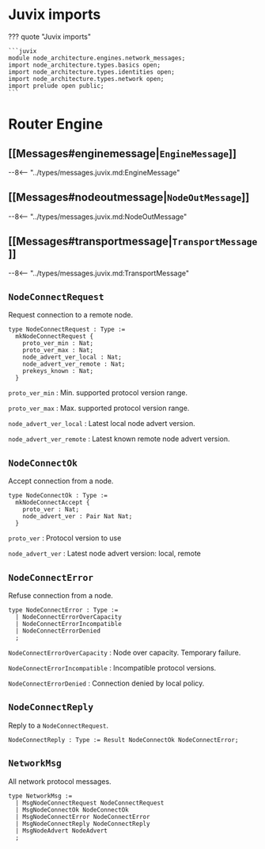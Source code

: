 # Juvix imports

??? quote "Juvix imports"

    ```juvix
    module node_architecture.engines.network_messages;
    import node_architecture.types.basics open;
    import node_architecture.types.identities open;
    import node_architecture.types.network open;
    import prelude open public;
    ```

# Router Engine

## [[Messages#enginemessage|`EngineMessage`]]

--8<-- "../types/messages.juvix.md:EngineMessage"

## [[Messages#nodeoutmessage|`NodeOutMessage`]]

--8<-- "../types/messages.juvix.md:NodeOutMessage"

## [[Messages#transportmessage|`TransportMessage`]]
 
--8<-- "../types/messages.juvix.md:TransportMessage"

## `NodeConnectRequest`

Request connection to a remote node.

```juvix
type NodeConnectRequest : Type :=
  mkNodeConnectRequest {
    proto_ver_min : Nat;
    proto_ver_max : Nat;
    node_advert_ver_local : Nat;
    node_advert_ver_remote : Nat;
    prekeys_known : Nat;
  }  
```

`proto_ver_min`
: Min. supported protocol version range.

`proto_ver_max`
: Max. supported protocol version range.

`node_advert_ver_local`
: Latest local node advert version.

`node_advert_ver_remote`
: Latest known remote node advert version.

## `NodeConnectOk`

Accept connection from a node.

```juvix
type NodeConnectOk : Type :=
  mkNodeConnectAccept {
    proto_ver : Nat;
    node_advert_ver : Pair Nat Nat;
  }
```

`proto_ver`
: Protocol version to use

`node_advert_ver`
: Latest node advert version: local, remote


## `NodeConnectError`

Refuse connection from a node.

```juvix
type NodeConnectError : Type :=
  | NodeConnectErrorOverCapacity
  | NodeConnectErrorIncompatible
  | NodeConnectErrorDenied
  ;
```

`NodeConnectErrorOverCapacity`
: Node over capacity. Temporary failure.

`NodeConnectErrorIncompatible`
: Incompatible protocol versions.

`NodeConnectErrorDenied`
: Connection denied by local policy.

## `NodeConnectReply`

Reply to a `NodeConnectRequest`.

```juvix
NodeConnectReply : Type := Result NodeConnectOk NodeConnectError;
```

## `NetworkMsg`

All network protocol messages.

```juvix
type NetworkMsg :=
  | MsgNodeConnectRequest NodeConnectRequest
  | MsgNodeConnectOk NodeConnectOk
  | MsgNodeConnectError NodeConnectError
  | MsgNodeConnectReply NodeConnectReply
  | MsgNodeAdvert NodeAdvert
  ;
```

